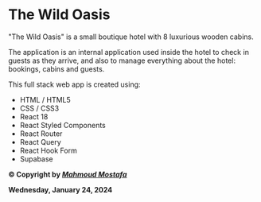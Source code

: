 # The Wild Oasis

"The Wild Oasis" is a small boutique hotel with 8 luxurious wooden cabins.

The application is an internal application used inside the hotel to check in guests as they arrive, and also to manage everything about the hotel: bookings, cabins and guests.

This full stack web app is created using:

- HTML / HTML5
- CSS / CSS3
- React 18
- React Styled Components
- React Router
- React Query
- React Hook Form
- Supabase

**© Copyright by _[Mahmoud Mostafa](https://pph.me/mahmoudmostafa)_**

**Wednesday, January 24, 2024**
